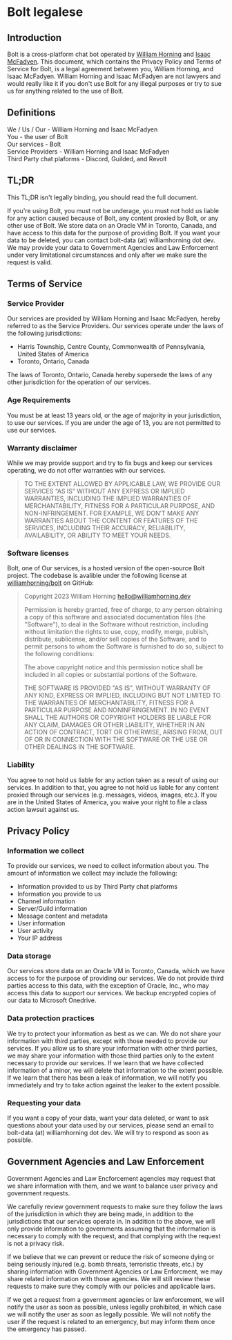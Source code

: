 # Bolt legalese

## Introduction

Bolt is a cross-platform chat bot operated by
[William Horning](https://williamhorning.dev) and
[Isaac McFadyen](https://www.imcf.me/). This document, which contains the
Privacy Policy and Terms of Service for Bolt, is a legal agreement between you,
William Horning, and Isaac McFadyen. William Horning and Isaac McFadyen are not
lawyers and would really like it if you don't use Bolt for any illegal purposes
or try to sue us for anything related to the use of Bolt.

## Definitions

We / Us / Our - William Horning and Isaac McFadyen  
You - the user of Bolt  
Our services - Bolt  
Service Providers - William Horning and Isaac McFadyen  
Third Party chat plaforms - Discord, Guilded, and Revolt

## TL;DR

This TL;DR isn't legally binding, you should read the full document.

If you're using Bolt, you must not be underage, you must not hold us liable for
any action caused because of Bolt, any content proxied by Bolt, or any other use
of Bolt. We store data on an Oracle VM in Toronto, Canada, and have access to
this data for the purpose of providing Bolt. If you want your data to be
deleted, you can contact bolt-data (at) williamhorning dot dev. We may provide
your data to Government Agencies and Law Enforcement under very limitational
circumstances and only after we make sure the request is valid.

## Terms of Service

### Service Provider

Our services are provided by William Horning and Isaac McFadyen, hereby referred
to as the Service Providers. Our services operate under the laws of the
following jurisdictions:

- Harris Township, Centre County, Commonwealth of Pennsylvania, United States of
  America
- Toronto, Ontario, Canada

The laws of Toronto, Ontario, Canada hereby supersede the laws of any other
jurisdiction for the operation of our services.

### Age Requirements

You must be at least 13 years old, or the age of majority in your jurisdiction,
to use our services. If you are under the age of 13, you are not permitted to
use our services.

### Warranty disclaimer

While we may provide support and try to fix bugs and keep our services
operating, we do not offer warranties with our services.

> TO THE EXTENT ALLOWED BY APPLICABLE LAW, WE PROVIDE OUR SERVICES “AS IS”
> WITHOUT ANY EXPRESS OR IMPLIED WARRANTIES, INCLUDING THE IMPLIED WARRANTIES OF
> MERCHANTABILITY, FITNESS FOR A PARTICULAR PURPOSE, AND NON-INFRINGEMENT. FOR
> EXAMPLE, WE DON’T MAKE ANY WARRANTIES ABOUT THE CONTENT OR FEATURES OF THE
> SERVICES, INCLUDING THEIR ACCURACY, RELIABILITY, AVAILABILITY, OR ABILITY TO
> MEET YOUR NEEDS.

### Software licenses

Bolt, one of Our services, is a hosted version of the open-source Bolt project.
The codebase is avalible under the following license at
[williamhorning/bolt](https://github.com/williamhirning/bolt) on GitHub:

> Copyright 2023 William Horning <hello@williamhorning.dev>
>
> Permission is hereby granted, free of charge, to any person obtaining a copy
> of this software and associated documentation files (the "Software"), to deal
> in the Software without restriction, including without limitation the rights
> to use, copy, modify, merge, publish, distribute, sublicense, and/or sell
> copies of the Software, and to permit persons to whom the Software is
> furnished to do so, subject to the following conditions:
>
> The above copyright notice and this permission notice shall be included in all
> copies or substantial portions of the Software.
>
> THE SOFTWARE IS PROVIDED "AS IS", WITHOUT WARRANTY OF ANY KIND, EXPRESS OR
> IMPLIED, INCLUDING BUT NOT LIMITED TO THE WARRANTIES OF MERCHANTABILITY,
> FITNESS FOR A PARTICULAR PURPOSE AND NONINFRINGEMENT. IN NO EVENT SHALL THE
> AUTHORS OR COPYRIGHT HOLDERS BE LIABLE FOR ANY CLAIM, DAMAGES OR OTHER
> LIABILITY, WHETHER IN AN ACTION OF CONTRACT, TORT OR OTHERWISE, ARISING FROM,
> OUT OF OR IN CONNECTION WITH THE SOFTWARE OR THE USE OR OTHER DEALINGS IN THE
> SOFTWARE.

### Liability

You agree to not hold us liable for any action taken as a result of using our
services. In addition to that, you agree to not hold us liable for any content
proxied through our services (e.g. messages, videos, images, etc.). If you are
in the United States of America, you waive your right to file a class action
lawsuit against us.

## Privacy Policy

### Information we collect

To provide our services, we need to collect information about you. The amount of
information we collect may include the following:

- Information provided to us by Third Party chat platforms
- Information you provide to us
- Channel information
- Server/Guild information
- Message content and metadata
- User information
- User activity
- Your IP address

### Data storage

Our services store data on an Oracle VM in Toronto, Canada, which we have access
to for the purpose of providing our services. We do not provide third parties
access to this data, with the exception of Oracle, Inc., who may access this
data to support our services. We backup encrypted copies of our data to
Microsoft Onedrive.

### Data protection practices

We try to protect your information as best as we can. We do not share your
information with third parties, except with those needed to provide our
services. If you allow us to share your information with other third parties, we
may share your information with those third parties only to the extent necessary
to provide our services. If we learn that we have collected information of a
minor, we will delete that information to the extent possible. If we learn that
there has been a leak of information, we will notify you immediately and try to
take action against the leaker to the extent possible.

### Requesting your data

If you want a copy of your data, want your data deleted, or want to ask
questions about your data used by our services, please send an email to
bolt-data (at) williamhorning dot dev. We will try to respond as soon as
possible.

## Government Agencies and Law Enforcement

Government Agencies and Law Encforcement agencies may request that we share
information with them, and we want to balance user privacy and government
requests.

We carefully review government requests to make sure they follow the laws of the
jurisdiction in which they are being made, in addition to the jurisdictions that
our services operate in. In addition to the above, we will only provide
information to governments assuming that the information is necessary to comply
with the request, and that complying with the request is not a privacy risk.

If we believe that we can prevent or reduce the risk of someone dying or being
seriously injured (e.g. bomb threats, terroristic threats, etc.) by sharing
information with Government Agencies or Law Enforcment, we may share related
information with those agencies. We will still review these requests to make
sure they comply with our policies and applicable laws.

If we get a request from a government agencies or law enforcement, we will
notify the user as soon as possible, unless legally prohibited, in which case we
will notify the user as soon as legally possible. We will not notify the user if
the request is related to an emergency, but may inform them once the emergency
has passed.
